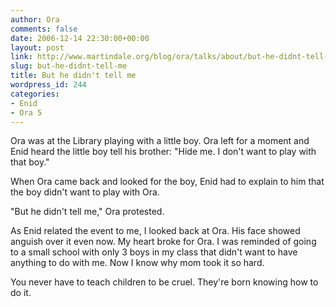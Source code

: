 ```yaml
---
author: Ora
comments: false
date: 2006-12-14 22:30:00+00:00
layout: post
link: http://www.martindale.org/blog/ora/talks/about/but-he-didnt-tell-me
slug: but-he-didnt-tell-me
title: But he didn't tell me
wordpress_id: 244
categories:
- Enid
- Ora 5
---
```


Ora was at the Library playing with a little boy. Ora left for a moment and Enid heard the little boy tell his brother: "Hide me. I don't want to play with that boy."  
  
When Ora came back and looked for the boy, Enid had to explain to him that the boy didn't want to play with Ora.  
  
"But he didn't tell me," Ora protested.  
  
As Enid related the event to me, I looked back at Ora. His face showed anguish over it even now. My heart broke for Ora. I was reminded of going to a small school with only 3 boys in my class that didn't want to have anything to do with me. Now I know why mom took it so hard.  
  
You never have to teach children to be cruel. They're born knowing how to do it.

